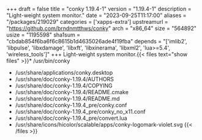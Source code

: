 +++
draft = false
title = "conky 1.19.4-1"
version = "1.19.4-1"
description = "Light-weight system monitor."
date = "2023-09-25T11:17:00"
aliases = "/packages/219029"
categories = ['xapps-extra']
upstreamurl = "https://github.com/brndnmtthws/conky"
arch = "x86_64"
size = "564892"
usize = "1195598"
sha1sum = "cbdab854f6ba6f6c8615b1d4635026ade4f19fba"
depends = "['imlib2', 'libpulse', 'libxdamage', 'libxft', 'libxinerama', 'libxml2', 'lua>=5.4', 'wireless_tools']"
+++
Light-weight system monitor.{{< files text="show files" >}}* /usr/bin/conky
* /usr/share/applications/conky.desktop
* /usr/share/doc/conky-1.19.4/AUTHORS
* /usr/share/doc/conky-1.19.4/COPYING
* /usr/share/doc/conky-1.19.4/README.cmake
* /usr/share/doc/conky-1.19.4/README.md
* /usr/share/doc/conky-1.19.4_pre/conky.conf
* /usr/share/doc/conky-1.19.4_pre/conky_no_x11.conf
* /usr/share/doc/conky-1.19.4_pre/convert.lua
* /usr/share/icons/hicolor/scalable/apps/conky-logomark-violet.svg
{{< /files >}}